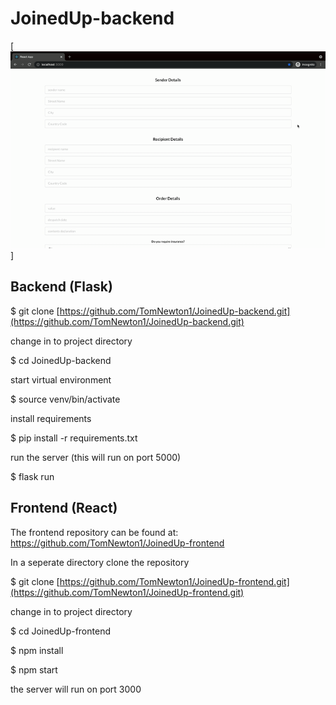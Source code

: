 # JoinedUp-backend

[![](JoinedUp.gif)]

## Backend (Flask)

$ git clone [https://github.com/TomNewton1/JoinedUp-backend.git](https://github.com/TomNewton1/JoinedUp-backend.git)

change in to project directory

$ cd JoinedUp-backend

start virtual environment

$ source venv/bin/activate

install requirements

$ pip install -r requirements.txt

run the server (this will run on port 5000)

$ flask run

## Frontend (React)

The frontend repository can be found at: https://github.com/TomNewton1/JoinedUp-frontend

In a seperate directory clone the repository

$ git clone [https://github.com/TomNewton1/JoinedUp-frontend.git](https://github.com/TomNewton1/JoinedUp-frontend.git)

change in to project directory

$ cd JoinedUp-frontend

$ npm install 

$ npm start

the server will run on port 3000
